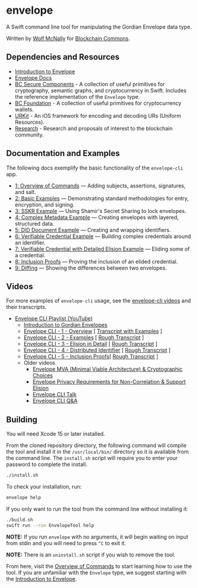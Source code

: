 # envelope

A Swift command line tool for manipulating the Gordian Envelope data type.

Written by [Wolf McNally](https://wolfmcnally.com) for [Blockchain Commons](https://blockchaincommons.com/).

## Dependencies and Resources

* [Introduction to Envelope](https://www.blockchaincommons.com/introduction/Envelope-Intro/) 
* [Envelope Docs](https://github.com/BlockchainCommons/Gordian/tree/master/Envelope#articles)
* [BC Secure Components](https://github.com/BlockchainCommons/BCSwiftSecureComponents) - A collection of useful primitives for cryptography, semantic graphs, and cryptocurrency in Swift. Includes the reference implementation of the `Envelope` type.
* [BC Foundation](https://github.com/BlockchainCommons/BCSwiftFoundation) - A collection of useful primitives for cryptocurrency wallets.
* [URKit](https://github.com/BlockchainCommons/URKit) - An iOS framework for encoding and decoding URs (Uniform Resources).
* [Research](https://github.com/BlockchainCommons/Research) - Research and proposals of interest to the blockchain community.

## Documentation and Examples

The following docs exemplify the basic functionality of the `envelope-cli` app. 

* [1: Overview of Commands](Docs/1-OVERVIEW.md) — Adding subjects, assertions, signatures, and salt.
* [2: Basic Examples](Docs/2-BASIC-EXAMPLES.md) — Demonstrating standard methodologies for entry, encryption, and signing.
* [3: SSKR Example](Docs/3-SSKR-EXAMPLE.md) — Using Shamir's Secret Sharing to lock envelopes.
* [4: Complex Metadata Example](Docs/4-METADATA-EXAMPLE.md) — Creating envelopes with layered, structured data.
* [5: DID Document Example](Docs/5-DID-EXAMPLE.md) — Creating and wrapping identifiers.
* [6: Verifiable Credential Example](Docs/6-VC-RESIDENT-EXAMPLE.md) — Building complex credentials around an identifier.
* [7: Verifiable Credential with Detailed Elision Example](Docs/7-VC-ELISION-EXAMPLE.md) — Eliding some of a credential.
* [8: Inclusion Proofs](Docs/8-INCLUSION-PROOFS.md) — Proving the inclusion of an elided credential.
* [9: Diffing](Docs/9-DIFFING.md) — Showing the differences between two envelopes.

## Videos

For more examples of `envelope-cli` usage, see the [envelope-cli videos](https://github.com/BlockchainCommons/envelope-cli-swift#videos) and their transcripts.

* [Envelope CLI Playlist (YouTube)](https://www.youtube.com/playlist?list=PLCkrqxOY1FbooYwJ7ZhpJ_QQk8Az1aCnG)
  * [Introduction to Gordian Envelopes](https://www.youtube.com/watch?v=OcnpYqHn8NQ)
  * [Envelope CLI - 1 - Overview](https://youtu.be/K2gFTyjbiYk) [ [Transcript with Examples](Transcripts/1-OVERVIEW-TRANSCRIPT.md) ]
  * [Envelope CLI - 2 - Examples](https://youtu.be/K2gFTyjbiYk) [ [Rough Transcript](Transcripts/2-EXAMPLES-TRANSCRIPT.md) ]
  * [Envelope CLI - 3 - Elision in Detail](https://youtu.be/K2gFTyjbiYk) [ [Rough Transcript](Transcripts/3-ELISION-TRANSCRIPT.md) ]
  * [Envelope CLI - 4 - Distributed Identifier](https://youtu.be/K2gFTyjbiYk) [ [Rough Transcript](Transcripts/4-DID-TRANSCRIPT.md) ]
  * [Envelope CLI - 5 - Inclusion Proofs](https://www.youtube.com/watch?v=LUQ-n9EZa0U)[ [Rough Transcript](Transcripts/5-INCLUSION-PROOFS-TRANSCRIPT.md) ]
  * Older videos
    * [Envelope MVA (Minimal Viable Architecture) & Cryptographic Choices](https://www.youtube.com/watch?v=S0deyIHXukk)
    * [Envelope Privacy Requirements for Non-Correlation & Support Elision](https://www.youtube.com/watch?v=ubqKJAizayU)
    * [Envelope CLI Talk](https://www.youtube.com/watch?v=JowheoEIGmE)
    * [Envelope CLI Q&A](https://www.youtube.com/watch?v=2MjcrKLEsSE)

## Building

You will need Xcode 15 or later installed.

From the cloned repository directory, the following command will compile the tool and install it in the `/usr/local/bin/` directory so it is available from the command line. The `install.sh` script will require you to enter your password to complete the install.

```bash
./install.sh
```

To check your installation, run:

```bash
envelope help
```

If you only want to run the tool from the command line without installing it:

```bash
./build.sh
swift run --run EnvelopeTool help
```

**NOTE:** If you run `envelope` with no arguments, it will begin waiting on input from stdin and you will need to press `^C` to exit it.

**NOTE:** There is an `uninstall.sh` script if you wish to remove the tool.

From here, visit the [Overview of Commands](Docs/1-Overview.md) to start learning how to use the tool. If you are unfamiliar with the `Envelope` type, we suggest starting with the [Introduction to Envelope](https://www.blockchaincommons.com/introduction/Envelope-Intro/).
